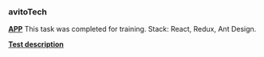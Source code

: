 ### avitoTech 

[**APP**](https://github.com/avito-tech/internship_frontend_2022)
This task was completed for training.
Stack: React, Redux, Ant Design.

[**Test description**](https://github.com/avito-tech/internship_frontend_2022)

